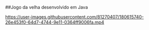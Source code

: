 ##Jogo da velha desenvolvido em Java


https://user-images.githubusercontent.com/81270407/180615740-26e453f0-64d7-4744-9e11-0364ff9006fa.mp4


